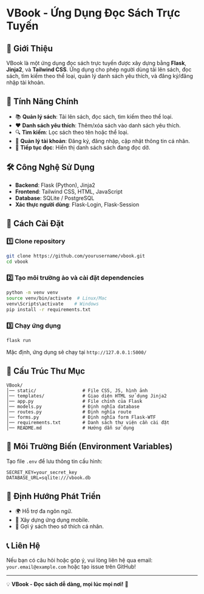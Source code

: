 # VBook - Ứng Dụng Đọc Sách Trực Tuyến

## 🚀 Giới Thiệu
VBook là một ứng dụng đọc sách trực tuyến được xây dựng bằng **Flask**, **Jinja2**, và **Tailwind CSS**. Ứng dụng cho phép người dùng tải lên sách, đọc sách, tìm kiếm theo thể loại, quản lý danh sách yêu thích, và đăng ký/đăng nhập tài khoản.

## 🌟 Tính Năng Chính
- 📚 **Quản lý sách**: Tải lên sách, đọc sách, tìm kiếm theo thể loại.
- ❤️ **Danh sách yêu thích**: Thêm/xóa sách vào danh sách yêu thích.
- 🔍 **Tìm kiếm**: Lọc sách theo tên hoặc thể loại.
- 👤 **Quản lý tài khoản**: Đăng ký, đăng nhập, cập nhật thông tin cá nhân.
- 📖 **Tiếp tục đọc**: Hiển thị danh sách sách đang đọc dở.

## 🛠️ Công Nghệ Sử Dụng
- **Backend**: Flask (Python), Jinja2
- **Frontend**: Tailwind CSS, HTML, JavaScript
- **Database**: SQLite / PostgreSQL
- **Xác thực người dùng**: Flask-Login, Flask-Session

## 📌 Cách Cài Đặt
### 1️⃣ Clone repository
```sh
git clone https://github.com/yourusername/vbook.git
cd vbook
```
### 2️⃣ Tạo môi trường ảo và cài đặt dependencies
```sh
python -m venv venv
source venv/bin/activate  # Linux/Mac
venv\Scripts\activate    # Windows
pip install -r requirements.txt
```
### 3️⃣ Chạy ứng dụng
```sh
flask run
```
Mặc định, ứng dụng sẽ chạy tại `http://127.0.0.1:5000/`

## 📂 Cấu Trúc Thư Mục
```
VBook/
│── static/                 # File CSS, JS, hình ảnh
│── templates/              # Giao diện HTML sử dụng Jinja2
│── app.py                  # File chính của Flask
│── models.py               # Định nghĩa database
│── routes.py               # Định nghĩa route
│── forms.py                # Định nghĩa form Flask-WTF
│── requirements.txt        # Danh sách thư viện cần cài đặt
│── README.md               # Hướng dẫn sử dụng
```

## 📌 Môi Trường Biến (Environment Variables)
Tạo file `.env` để lưu thông tin cấu hình:
```
SECRET_KEY=your_secret_key
DATABASE_URL=sqlite:///vbook.db
```

## 🎯 Định Hướng Phát Triển
- 🌍 Hỗ trợ đa ngôn ngữ.
- 📱 Xây dựng ứng dụng mobile.
- 🌟 Gợi ý sách theo sở thích cá nhân.

## 📞 Liên Hệ
Nếu bạn có câu hỏi hoặc góp ý, vui lòng liên hệ qua email: `your.email@example.com` hoặc tạo issue trên GitHub!

---
💡 **VBook - Đọc sách dễ dàng, mọi lúc mọi nơi!** 🚀

